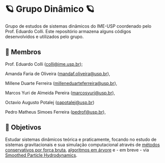 # 🪐 Grupo Dinâmico 🪐

Grupo de estudos de sistemas dinâmicos do IME-USP coordenado pelo Prof. Eduardo Colli.
Este repositório armazena alguns códigos desenvolvidos e utilizados pelo grupo.

## 🧠 Membros

Prof. Eduardo Colli (colli@ime.usp.br);

Amanda Faria de Oliveira (mandaf.oliveira@usp.br),

Millene Duarte Ferreira (milleneduarteferreira@usp.br),

Marcos Yuri de Almeida Pereira (marcosyuri@usp.br),

Octavio Augusto Potalej (oapotalej@usp.br)

Pedro Matheus Simoes Ferreira (pedrof@usp.br),

## 🔭 Objetivos 

Estudar sistemas dinâmicos teórica e praticamente, focando no estudo de sistemas gravitacionais e sua simulação computacional através de [métodos conservativos por força bruta](https://en.wikipedia.org/wiki/Symplectic_integrator), [algoritmos em árvore](https://en.wikipedia.org/wiki/N-body_simulation#Tree_methods) e - em breve - via [Smoothed Particle Hydrodynamics](https://en.wikipedia.org/wiki/Smoothed-particle_hydrodynamics).
